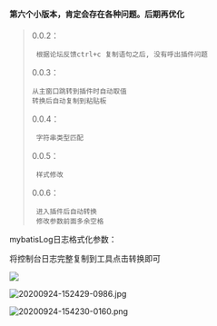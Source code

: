 #### 第六个小版本，肯定会存在各种问题。后期再优化

> 0.0.2：
> 
> 	   根据论坛反馈ctrl+c 复制语句之后, 没有呼出插件问题
> 0.0.3：
> 
>	  从主窗口跳转到插件时自动取值
>	  转换后自动复制到粘贴板
> 0.0.4：
> 
> 	   字符串类型匹配
> 0.0.5：
> 
> 	   样式修改
> 0.0.6：
> 
> 	   进入插件后自动转换
>      修改参数前面多余空格

mybatisLog日志格式化参数：

将控制台日志完整复制到工具点击转换即可

![](https://img-blog.csdnimg.cn/20200622153111340.png)

![20200924-152429-0986.jpg](https://gitee.com/sunhongchen/picture-bed/raw/master/20200924-152429-0986.jpg)

![20200924-154230-0160.png](https://gitee.com/sunhongchen/picture-bed/raw/master/20200924-154230-0160.png)